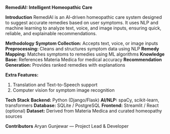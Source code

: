 ****RemediAI: Intelligent Homeopathic Care****

**Introduction**
RemediAI is an AI-driven homeopathic care system designed to suggest accurate remedies based on user symptoms. It uses NLP and machine learning to analyze text, voice, and image inputs, ensuring quick, reliable, and explainable recommendations.

**Methodology**
**Symptom Collection:** Accepts text, voice, or image inputs
**Preprocessing:** Cleans and structures symptom data using NLP
**Remedy Mapping:** Matches symptoms to remedies using ML algorithms
**Knowledge Base:** References Materia Medica for medical accuracy
**Recommendation Generation:** Provides ranked remedies with explanations

**Extra Features:**
1. Translation and Text-to-Speech support
2. Computer vision for symptom image recognition

**Tech Stack**
**Backend:** Python (Django/Flask)
**AI/NLP:** spaCy, scikit-learn, transformers
**Database:** SQLite / PostgreSQL
**Frontend:** Streamlit / React (optional)
**Dataset:** Derived from Materia Medica and curated homeopathy sources

**Contributors**
Aryan Gunjewar — Project Lead & Developer

